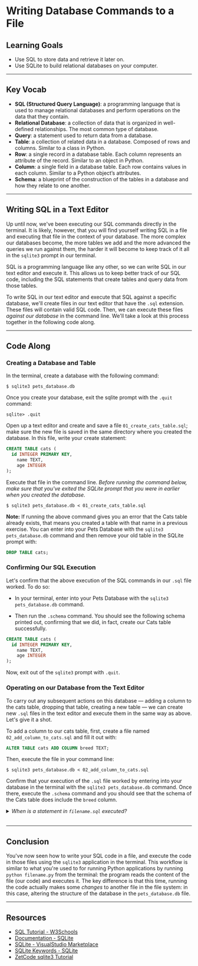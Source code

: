 # Writing Database Commands to a File

## Learning Goals

- Use SQL to store data and retrieve it later on.
- Use SQLite to build relational databases on your computer.

***

## Key Vocab

- **SQL (Structured Query Language)**: a programming language that is used to
  manage relational databases and perform operations on the data that they contain.
- **Relational Database**: a collection of data that is organized in
  well-defined relationships. The most common type of database.
- **Query**: a statement used to return data from a database.
- **Table**: a collection of related data in a database. Composed of rows and
  columns. Similar to a class in Python.
- **Row**: a single record in a database table. Each column represents an
  attribute of the record. Similar to an object in Python.
- **Column**: a single field in a database table. Each row contains values in
  each column. Similar to a Python object’s attributes.
- **Schema**: a blueprint of the construction of the tables in a database and
  how they relate to one another.

***

## Writing SQL in a Text Editor

Up until now, we've been executing our SQL commands directly in the terminal. It
is likely, however, that you will find yourself writing SQL in a file and
executing that file in the context of your database. The more complex our
databases become, the more tables we add and the more advanced the queries we
run against them, the harder it will become to keep track of it all in the
`sqlite3` prompt in our terminal.

SQL is a programming language like any other, so we can write SQL in our text
editor and execute it. This allows us to keep better track of our SQL code,
including the SQL statements that create tables and query data from those
tables.

To write SQL in our text editor and execute that SQL against a specific
database, we'll create files in our text editor that have the `.sql` extension.
These files will contain valid SQL code. Then, we can execute these files
_against our database_ in the command line. We'll take a look at this process
together in the following code along.

***

## Code Along

### Creating a Database and Table

In the terminal, create a database with the following command:

```console
$ sqlite3 pets_database.db
```

Once you create your database, exit the sqlite prompt with the `.quit` command:

```console
sqlite> .quit
```

Open up a text editor and create and save a file `01_create_cats_table.sql`;
make sure the new file is saved in the same directory where you created the
database. In this file, write your create statement:

```sql
CREATE TABLE cats (
  id INTEGER PRIMARY KEY,
    name TEXT,
    age INTEGER
);
```

Execute that file in the command line. _Before running the command below,
make sure that you've exited the SQLite prompt that you were in earlier when you
created the database._

```console
$ sqlite3 pets_database.db < 01_create_cats_table.sql
```

**Note:** If running the above command gives you an error that the Cats table
already exists, that means you created a table with that name in a previous
exercise. You can enter into your Pets Database with the
`sqlite3 pets_database.db` command and then remove your old table in the SQLite
prompt with:

```sql
DROP TABLE cats;
```

### Confirming Our SQL Execution

Let's confirm that the above execution of the SQL commands in our `.sql` file
worked. To do so:

- In your terminal, enter into your Pets Database with the
  `sqlite3 pets_database.db` command.

- Then run the `.schema` command. You should see the following schema printed
  out, confirming that we did, in fact, create our Cats table successfully.

```sql
CREATE TABLE cats (
  id INTEGER PRIMARY KEY,
    name TEXT,
    age INTEGER
);
```

Now, exit out of the `sqlite3` prompt with `.quit`.

### Operating on our Database from the Text Editor

To carry out any subsequent actions on this database — adding a column to
the cats table, dropping that table, creating a new table — we can create
new `.sql` files in the text editor and execute them in the same way as above.
Let's give it a shot.

To add a column to our cats table, first, create a file named
`02_add_column_to_cats.sql` and fill it out with:

```sql
ALTER TABLE cats ADD COLUMN breed TEXT;
```

Then, execute the file in your command line:

```console
$ sqlite3 pets_database.db < 02_add_column_to_cats.sql
```

Confirm that your execution of the `.sql` file worked by entering into your
database in the terminal with the `sqlite3 pets_database.db` command. Once
there, execute the `.schema` command and you should see that the schema of the
Cats table does include the `breed` column.

<details>
  <summary>
    <em>When is a statement in <code>filename.sql</code> executed?</em>
  </summary>

  <h3>When it is run from the terminal with <code>sqlite3 filename.sql</code>.</h3>
  <p>Saving the <code>.sql</code> file stores your statement for execution
     later on. It is only executed when the file is called in a
     <code>sqlite3</code> command from the terminal.</p>
</details>
<br/>

***

## Conclusion

You've now seen how to write your SQL code in a file, and execute the code in
those files using the `sqlite3` application in the terminal. This workflow is
similar to what you're used to for running Python applications by running
`python filename.py` from the terminal: the program reads the content of the file
(our code) and executes it. The key difference is that this time, running the
code actually makes some _changes_ to another file in the file system: in this
case, altering the structure of the database in the `pets_database.db` file.

***

## Resources

- [SQL Tutorial - W3Schools](https://www.w3schools.com/sql/)
- [Documentation - SQLite](https://www.sqlite.org/docs.html)
- [SQLite - VisualStudio Marketplace](https://marketplace.visualstudio.com/items?itemName=alexcvzz.vscode-sqlite)
- [SQLite Keywords - SQLite](https://www.sqlite.org/lang_keywords.html)
- [ZetCode sqlite3 Tutorial](http://zetcode.com/db/sqlite/)